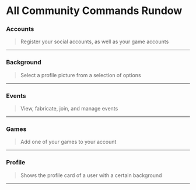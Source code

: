 # All Community Commands Rundow

### Accounts

> Register your social accounts, as well as your game accounts

---

### Background

> Select a profile picture from a selection of options

---

### Events

> View, fabricate, join, and manage events

---

### Games

> Add one of your games to your account

---

### Profile

> Shows the profile card of a user with a certain background

---



